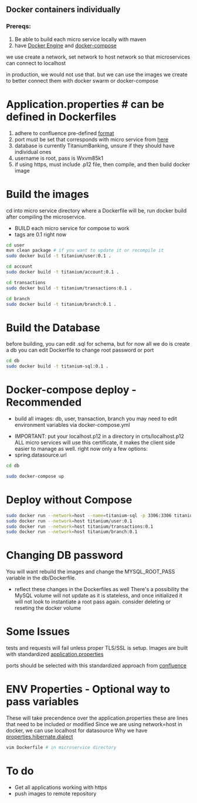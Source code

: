 ## Docker containers individually
### Prereqs:
1. Be able to build each micro service locally with maven
2. have [Docker Engine](https://docs.docker.com/get-docker/) and [docker-compose](https://docs.docker.com/compose/install/)


we use create a network, set network to host network
so that microservices can connect to localhost

in production, we would not use that. but we can use the
images we create to better connect them with docker swarm or docker-compose

# Application.properties # can be defined in Dockerfiles
1. adhere to confluence pre-defined [format](https://chloejohnson.atlassian.net/wiki/spaces/QUERYCREW/pages/6356998/Main)
2. port must be set that corresponds with micro service from [here](https://chloejohnson.atlassian.net/wiki/spaces/QUERYCREW/pages/6291457/Dev+environment+variables)
3. database is currently TitaniumBanking, unsure if they should have individual ones
4. username is root, pass is Wxvm85k1
5. if using https, must include .p12 file, then compile, and then build docker image

# Build the images
cd into micro service directory where a Dockerfile will be, run docker build after compiling the microservice. 
- BUILD each micro service for compose to work
- tags are 0.1 right now
```bash
cd user
mvn clean package # if you want to update it or recompile it
sudo docker build -t titanium/user:0.1 .

cd account 
sudo docker build -t titanium/account:0.1 .

cd transactions
sudo docker build -t titanium/transactions:0.1 .

cd branch
sudo docker build -t titanium/branch:0.1 .
```

#  Build the Database
before building, you can edit .sql for schema, but for now all we do is create a db
you can edit Dockerfile to change root password or port 
```bash
cd db
sudo docker build -t titanium-sql:0.1 .
```

# Docker-compose deploy - Recommended
* build all images: db, user, transaction, branch
you may need to edit environment variables via docker-compose.yml
- IMPORTANT: put your localhost.p12 in a directory in crts/localhost.p12
ALL micro services will use this certificate, it makes the client side easier to manage as well.
right now only a few options: 
- spring.datasource.url
```bash
cd db

sudo docker-compose up
```

# Deploy without Compose
```bash
sudo docker run --network=host --name=titanium-sql -p 3306:3306 titanium-sql:0.1
sudo docker run --network=host titanium/user:0.1
sudo docker run --network=host titanium/transactions:0.1
sudo docker run --network=host titanium/branch:0.1
```

# Changing DB password
You will want rebuild the images and change the MYSQL_ROOT_PASS variable in the db/Dockerfile.
- reflect these changes in the Dockerfiles as well
There's a possibility the MySQL volume will not update as it is stateless, and once initialized it will not look to instantiate a root pass again. consider deleting or reseting the docker volume


#  Some Issues
tests and requests will fail unless proper TLS/SSL is setup.
Images are built with standardized [application.properties](https://chloejohnson.atlassian.net/wiki/spaces/QUERYCREW/pages/6356998/Main)

ports should be selected with this standardized approach from [confluence](https://chloejohnson.atlassian.net/wiki/spaces/QUERYCREW/pages/6291457/Dev+environment+variables)

# ENV Properties - Optional way to pass variables
These will take precendence over the application.properties
these are lines that need to be included or modified
Since we are using network=host in docker, we can use localhost for datasource
Why we have [properties.hibernate.dialect](https://github.com/spring-guides/gs-accessing-data-mysql/issues/38)
```bash
vim Dockerfile # in microservice directory
```

# To do
- Get all applications working with https
- push images to remote repository
